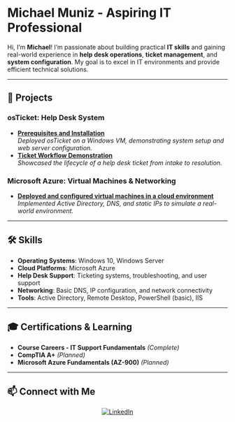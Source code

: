 
# **Michael Muniz - Aspiring IT Professional**

Hi, I’m **Michael**! I’m passionate about building practical **IT skills** and gaining real-world experience in **help desk operations**, **ticket management**, and **system configuration**. My goal is to excel in IT environments and provide efficient technical solutions.

---

## 🚀 **Projects**

### **osTicket: Help Desk System**
- **[Prerequisites and Installation](https://github.com/MichaelM98/osticket-prereqs)**  
   *Deployed osTicket on a Windows VM, demonstrating system setup and web server configuration.*  
- **[Ticket Workflow Demonstration](https://github.com/MichaelM98/ticket-demo)**  
   *Showcased the lifecycle of a help desk ticket from intake to resolution.*  

### **Microsoft Azure: Virtual Machines & Networking**
- **[Deployed and configured virtual machines in a cloud environment](https://github.com/MichaelM98/active-directory-lab)**  
   *Implemented Active Directory, DNS, and static IPs to simulate a real-world environment.*  

---

## 🛠 **Skills**
- **Operating Systems**: Windows 10, Windows Server  
- **Cloud Platforms**: Microsoft Azure  
- **Help Desk Support**: Ticketing systems, troubleshooting, and user support  
- **Networking**: Basic DNS, IP configuration, and network connectivity  
- **Tools**: Active Directory, Remote Desktop, PowerShell (basic), IIS  

---

## 🎓 **Certifications & Learning**
- **Course Careers - IT Support Fundamentals** *(Complete)*  
- **CompTIA A+** *(Planned)*  
- **Microsoft Azure Fundamentals (AZ-900)** *(Planned)*

---


## 📫 **Connect with Me**
<p align="center">
  <a href="https://www.linkedin.com/in/michaelmuniz/">
    <img src="https://img.shields.io/badge/LinkedIn-Connect-blue?logo=linkedin&style=for-the-badge" alt="LinkedIn"/>
  </a>
</p>
